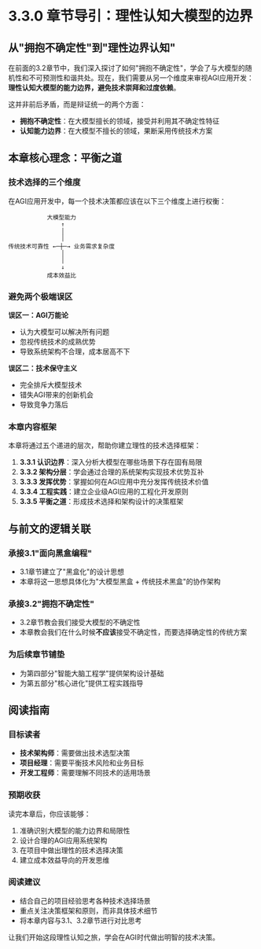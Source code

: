 # 3.3.0 章节导引：理性认知大模型的边界

## 从"拥抱不确定性"到"理性边界认知"

在前面的3.2章节中，我们深入探讨了如何"拥抱不确定性"，学会了与大模型的随机性和不可预测性和谐共处。现在，我们需要从另一个维度来审视AGI应用开发：**理性认知大模型的能力边界，避免技术崇拜和过度依赖**。

这并非前后矛盾，而是辩证统一的两个方面：
- **拥抱不确定性**：在大模型擅长的领域，接受并利用其不确定性特征
- **认知能力边界**：在大模型不擅长的领域，果断采用传统技术方案

## 本章核心理念：平衡之道

### 技术选择的三个维度

在AGI应用开发中，每一个技术决策都应该在以下三个维度上进行权衡：

```
           大模型能力
               ↑
               │
               │
传统技术可靠性 ←─┼─→ 业务需求复杂度
               │
               │
               ↓
           成本效益比
```

### 避免两个极端误区

**误区一：AGI万能论**
- 认为大模型可以解决所有问题
- 忽视传统技术的成熟优势
- 导致系统架构不合理，成本居高不下

**误区二：技术保守主义**  
- 完全排斥大模型技术
- 错失AGI带来的创新机会
- 导致竞争力落后

### 本章内容框架

本章将通过五个递进的层次，帮助你建立理性的技术选择框架：

1. **3.3.1 认识边界**：深入分析大模型在哪些场景下存在固有局限
2. **3.3.2 架构分层**：学会通过合理的系统架构实现技术优势互补
3. **3.3.3 发挥优势**：掌握如何在AGI应用中充分发挥传统技术价值
4. **3.3.4 工程实践**：建立企业级AGI应用的工程化开发原则
5. **3.3.5 平衡之道**：形成技术选择和架构设计的决策框架

## 与前文的逻辑关联

### 承接3.1"面向黑盒编程"
- 3.1章节建立了"黑盒化"的设计思想
- 本章将这一思想具体化为"大模型黑盒 + 传统技术黑盒"的协作架构

### 承接3.2"拥抱不确定性"
- 3.2章节教会我们接受大模型的不确定性
- 本章教会我们在什么时候**不应该**接受不确定性，而要选择确定性的传统方案

### 为后续章节铺垫
- 为第四部分"智能大脑工程学"提供架构设计基础
- 为第五部分"核心进化"提供工程实践指导

## 阅读指南

### 目标读者
- **技术架构师**：需要做出技术选型决策
- **项目经理**：需要平衡技术风险和业务目标  
- **开发工程师**：需要理解不同技术的适用场景

### 预期收获
读完本章后，你应该能够：
1. 准确识别大模型的能力边界和局限性
2. 设计合理的AGI应用系统架构
3. 在项目中做出理性的技术选择决策
4. 建立成本效益导向的开发思维

### 阅读建议
- 结合自己的项目经验思考各种技术选择场景
- 重点关注决策框架和原则，而非具体技术细节
- 将本章内容与3.1、3.2章节进行对比思考

让我们开始这段理性认知之旅，学会在AGI时代做出明智的技术决策。
